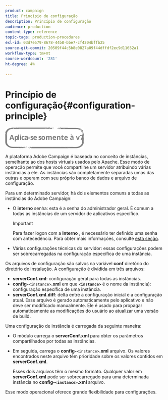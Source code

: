 ```yaml
---
product: campaign
title: Princípio de configuração
description: Princípio de configuração
audience: production
content-type: reference
topic-tags: production-procedures
exl-id: 03d7e579-8678-44b8-bbe7-cf4204bffb25
source-git-commit: 20509f44c5b8e0827a09f44dffdf2ec9d11652a1
workflow-type: tm+mt
source-wordcount: '281'
ht-degree: 4%

---
```


# Princípio de configuração{#configuration-principle}

![](../../assets/v7-only.svg)

A plataforma Adobe Campaign é baseada no conceito de instâncias, semelhante ao dos hosts virtuais usados pelo Apache. Esse modo de operação permite que você compartilhe um servidor atribuindo várias instâncias a ele. As instâncias são completamente separadas umas das outras e operam com seu próprio banco de dados e arquivo de configuração.

Para um determinado servidor, há dois elementos comuns a todas as instâncias do Adobe Campaign:

* O **interno** senha: esta é a senha do administrador geral. É comum a todas as instâncias de um servidor de aplicativos específico.

   >[!IMPORTANT]
   >
   >Para fazer logon com a **Interno** , é necessário ter definido uma senha com antecedência. Para obter mais informações, consulte [esta seção](../../installation/using/configuring-campaign-server.md#internal-identifier).

* Várias configurações técnicas do servidor: essas configurações podem ser sobrecarregadas na configuração específica de uma instância.

Os arquivos de configuração são salvos na variável **conf** diretório do diretório de instalação. A configuração é dividida em três arquivos:

* **serverConf.xml**: configuração geral para todas as instâncias.
* **config-**`<instance>`**.xml** em que **`<instance>`** é o nome da instância): configuração específica de uma instância.
* **serverConf.xml.diff**: delta entre a configuração inicial e a configuração atual. Esse arquivo é gerado automaticamente pelo aplicativo e não deve ser modificado manualmente. Ele é usado para propagar automaticamente as modificações do usuário ao atualizar uma versão de build.

Uma configuração de instância é carregada da seguinte maneira:

* O módulo carrega o **serverConf.xml** para obter os parâmetros compartilhados por todas as instâncias.
* Em seguida, carrega o **config-**`<instance>`**.xml** arquivo. Os valores encontrados neste arquivo têm prioridade sobre os valores contidos em **serverConf.xml**.

   Esses dois arquivos têm o mesmo formato. Qualquer valor em **serverConf.xml** pode ser sobrecarregado para uma determinada instância no **config-`<instance>`.xml** arquivo.

Esse modo operacional oferece grande flexibilidade para configurações.

